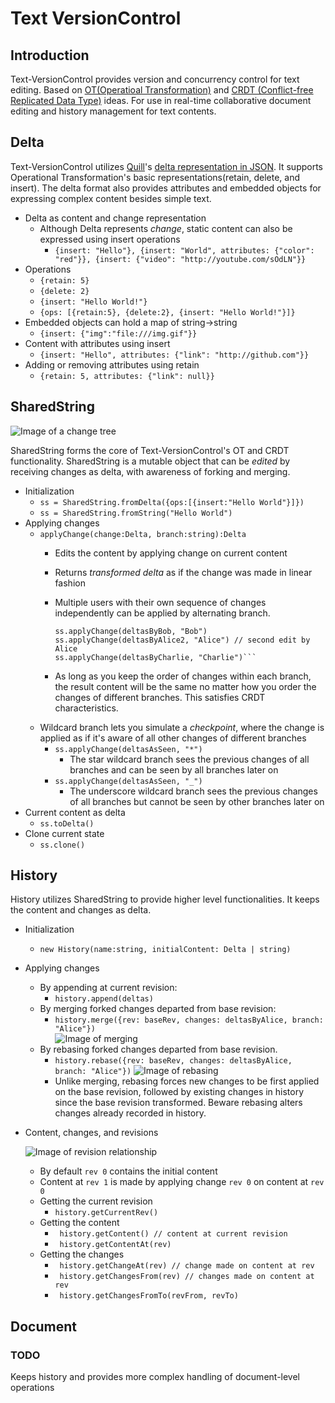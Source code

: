# Text VersionControl
## Introduction

Text-VersionControl provides version and concurrency control for text editing. Based on [OT(Operatioal Transformation)](https://en.wikipedia.org/wiki/Operational_transformation) and [CRDT (Conflict-free Replicated Data Type)](https://en.wikipedia.org/wiki/Conflict-free_replicated_data_type) ideas. For use in real-time collaborative document editing and history management for text contents.

## Delta

Text-VersionControl utilizes [Quill](https://quilljs.com)'s [delta representation in JSON](https://quilljs.com/docs/delta/). It supports Operational Transformation's basic representations(retain, delete, and insert). The delta format also provides attributes and embedded objects for expressing complex content besides simple text.


* Delta as content and change representation
	* Although Delta represents *change*, static content can also be expressed using insert operations
		* ```{insert: "Hello"}, {insert: "World", attributes: {"color": "red"}}, {insert: {"video": "http://youtube.com/sOdLN"}}```
* Operations
	* ```{retain: 5}```
	* ```{delete: 2}```
	* ```{insert: "Hello World!"}```
	* ```{ops: [{retain:5}, {delete:2}, {insert: "Hello World!"}]}```
* Embedded objects can hold a map of string->string
	* ```{insert: {"img":"file:///img.gif"}}```
* Content with attributes using insert
  	* ```{insert: "Hello", attributes: {"link": "http://github.com"}}```
* Adding or removing attributes using retain
	* ```{retain: 5, attributes: {"link": null}}```


## SharedString

![Image of a change tree](./doc/introduction.jpg)

SharedString forms the core of Text-VersionControl's OT and CRDT functionality. SharedString is a mutable object that can be *edited* by receiving changes as delta, with awareness of forking and merging.

* Initialization
	* ```ss = SharedString.fromDelta({ops:[{insert:"Hello World"}]})```
	* ```ss = SharedString.fromString("Hello World")```
* Applying changes
	* ```applyChange(change:Delta, branch:string):Delta```
		* Edits the content by applying change on current content
		* Returns *transformed delta* as if the change was made in linear fashion
		* Multiple users with their own sequence of changes independently can be applied by alternating branch. 

  			```ss.applyChange(deltasByAlice, "Alice")
  			ss.applyChange(deltasByBob, "Bob")
  			ss.applyChange(deltasByAlice2, "Alice") // second edit by Alice
  			ss.applyChange(deltasByCharlie, "Charlie")```
  		* As long as you keep the order of changes within each branch, the result content will be the same no matter how you order the changes of different branches. This satisfies CRDT characteristics.
  * Wildcard branch lets you simulate a *checkpoint*, where the change is applied as if it's aware of all other changes of different branches
	  * ```ss.applyChange(deltasAsSeen, "*")```
		  * The star wildcard branch sees the previous changes of all branches and can be seen by all branches later on
 	  * ```ss.applyChange(deltasAsSeen, "_")```
	 	  * The underscore wildcard branch sees the previous changes of all branches but cannot be seen by other branches later on
* Current content as delta
	* ```ss.toDelta()```
* Clone current state
	* ```ss.clone()```


## History
History utilizes SharedString to provide higher level functionalities. It keeps the content and changes as delta. 

* Initialization
	* ```new History(name:string, initialContent: Delta | string)```
* Applying changes
	* By appending at current revision:
		* ```history.append(deltas)```
	* By merging forked changes departed from base revision:
		* ```history.merge({rev: baseRev, changes: deltasByAlice, branch: "Alice"})```   
		![Image of merging](./doc/merge.jpg)
	* By rebasing forked changes departed from base revision. 
		* ```history.rebase({rev: baseRev, changes: deltasByAlice, branch: "Alice"})```
		![Image of rebasing](./doc/rebase.jpg)
		* Unlike merging, rebasing forces new changes to be first applied on the base revision, followed by existing changes in history since the base revision transformed. Beware rebasing alters changes already recorded in history.
* Content, changes, and revisions
	
	![Image of revision relationship](./doc/change.jpg)
	* By default ```rev 0``` contains the initial content
	* Content at ```rev 1``` is made by applying change ```rev 0``` on content at ```rev 0``` 
	* Getting the current revision
		* ```history.getCurrentRev()```
	* Getting the content	
		* ``` history.getContent() // content at current revision```
		* ``` history.getContentAt(rev)```
	* Getting the changes
		* ``` history.getChangeAt(rev) // change made on content at rev```
		* ``` history.getChangesFrom(rev) // changes made on content at rev```
		* ``` history.getChangesFromTo(revFrom, revTo)```

## Document
### TODO
Keeps history and provides more complex handling of document-level operations
